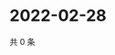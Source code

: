 # 2022-02-28

共 0 条

<!-- BEGIN WEIBO -->
<!-- 最后更新时间 Mon Feb 28 2022 01:09:08 GMT+0800 (China Standard Time) -->

<!-- END WEIBO -->
